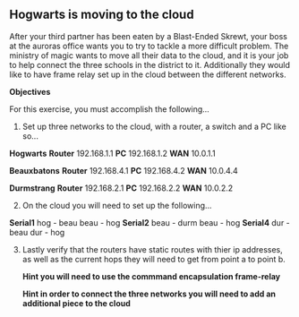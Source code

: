 ## Hogwarts is moving to the cloud

After your third partner has been eaten by a Blast-Ended Skrewt, your boss at the auroras office wants you to try to tackle a more difficult problem. The ministry of magic wants to move all their data to the cloud, and it is your job to help connect  the three schools in the district to it. Additionally they would like to have frame relay set up in the cloud between the different networks. 

**Objectives**

For this exercise, you must accomplish the following...

1. Set up three networks to the cloud, with a router, a switch and a PC like so...

**Hogwarts**  	**Router** 192.168.1.1	 **PC** 192.168.1.2	 **WAN**	10.0.1.1

**Beauxbatons**	**Router** 192.168.4.1	 **PC** 192.168.4.2	 **WAN**	10.0.4.4

**Durmstrang** 	**Router** 192.168.2.1   **PC** 192.168.2.2  **WAN**	10.0.2.2


2. On the cloud you will need to set up the following...

**Serial1** hog - beau beau - hog
**Serial2** beau - durm beau - hog
**Serial4** dur - beau dur - hog

3. Lastly verify that the routers have static routes with thier ip addresses, as well as the current hops they will need to get from point a to point b.

   **Hint you will need to use the commmand encapsulation frame-relay**

   **Hint in order to connect the three networks you will need to add an additional piece to the cloud**















